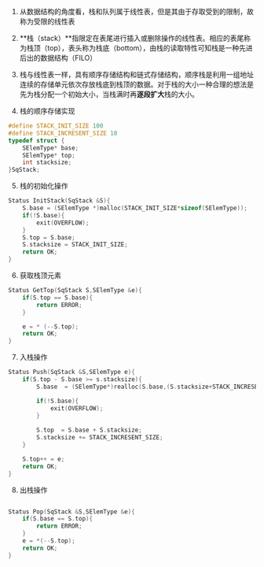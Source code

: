 1. 从数据结构的角度看，栈和队列属于线性表，但是其由于存取受到的限制，故称为受限的线性表

2. **栈（stack）**指限定在表尾进行插入或删除操作的线性表。相应的表尾称为栈顶（top），表头称为栈底（bottom），由栈的读取特性可知栈是一种先进后出的数据结构（FILO）

3. 栈与线性表一样，具有顺序存储结构和链式存储结构，顺序栈是利用一组地址连续的存储单元依次存放栈底到栈顶的数据。对于栈的大小一种合理的想法是先为栈分配一个初始大小，当栈满时再**逐段扩大**栈的大小。

4. 栈的顺序存储实现
```C
#define STACK_INIT_SIZE 100
#define STACK_INCRESENT_SIZE 10
typedef struct {
    SElemType* base;
    SElemType* top;
    int stacksize;
}SqStack;
```

5. 栈的初始化操作
```C
Status InitStack(SqStack &S){
    S.base = (SElemType *)malloc(STACK_INIT_SIZE*sizeof(SElemType));
    if(!S.base){
        exit(OVERFLOW);
    }
    S.top = S.base;
    S.stacksize = STACK_INIT_SIZE;
    return OK;
}
```

6. 获取栈顶元素
```C
Status GetTop(SqStack S,SElemType &e){
    if(S.top == S.base){
        return ERROR;
    }

    e = * (--S.top);
    return OK;
}
```

7. 入栈操作
```C
Status Push(SqStack &S,SElemType e){
    if(S.top - S.base >= s.stacksize){
        S.base  = (SElemType*)realloc(S.base,(S.stacksize+STACK_INCRESENT_SIZE)*sizeof(SElemType));

        if(!S.base){
            exit(OVERFLOW);
        }
        
        S.top  = S.base + S.stacksize;
        S.stacksize += STACK_INCRESENT_SIZE;
    }

    S.top++ = e;
    return OK;
}

```

8. 出栈操作
```C

Status Pop(SqStack &S,SElemType &e){
    if(S.base == S.top){
        return ERROR;
    }
    e = *(--S.top);
    return OK;
}
```

```C

```

```C

```

```C

```

```C

```

```C

```

```C

```

```C

```

```C

```
